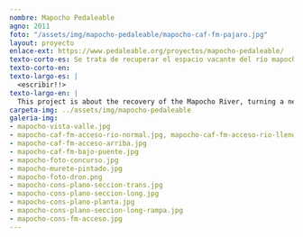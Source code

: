 ```yaml
---
nombre: Mapocho Pedaleable
agno: 2011
foto: "/assets/img/mapocho-pedaleable/mapocho-caf-fm-pajaro.jpg"
layout: proyecto
enlace-ext: https://www.pedaleable.org/proyectos/mapocho-pedaleable/
texto-corto-es: Se trata de recuperar el espacio vacante del río mapocho para transformarlo en un parque urbano.
texto-corto-en:
texto-largo-es: |
  <escribir!!>
texto-largo-en: |
  This project is about the recovery of the Mapocho River, turning a neglected and abandonded urban space into a public one, integrating a quick and scenic cycleway and pedestrian promenade into the riverbed as strategic urban devices. The mapocho river, the most important of the Santiago, the capital of Chile, has been disconnected from the city, first used as a wastewater disposal (removed in the present) and then filled with urban highways which isolated it from the urban tissue and gave it fame of a dangerous and dirty place. The main intervention is the construction of a 7 km cycleway and walkway in the riverbed, in the most dense zone of the city and where most bridges are located (which the proposal conveniently bypasses).
carpeta-img: ../assets/img/mapocho-pedaleable
galeria-img:
- mapocho-vista-valle.jpg
- mapocho-caf-fm-acceso-rio-normal.jpg, mapocho-caf-fm-acceso-rio-lleno.jpg
- mapocho-caf-fm-acceso-arriba.jpg
- mapocho-caf-fm-bajo-puente.jpg
- mapocho-foto-concurso.jpg
- mapocho-murete-pintado.jpg
- mapocho-foto-dron.png
- mapocho-cons-plano-seccion-trans.jpg
- mapocho-cons-plano-seccion-long.jpg
- mapocho-cons-plano-planta.jpg
- mapocho-cons-plano-seccion-long-rampa.jpg
- mapocho-cons-fm-acceso.jpg
---
```

